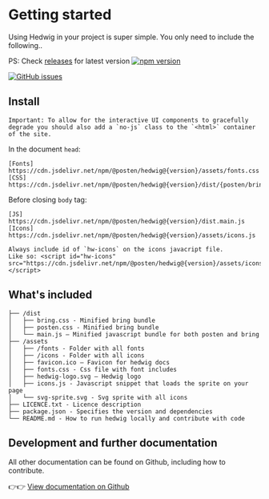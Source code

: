 # Getting started

Using Hedwig in your project is super simple. You only need to include the following..

PS: Check [releases](https://www.npmjs.com/package/@posten/hedwig) for latest version
[![npm version](https://badge.fury.io/js/%40posten%2Fhedwig.svg)](https://badge.fury.io/js/%40posten%2Fhedwig)

[![GitHub issues](https://img.shields.io/github/issues/bring/hedwig.svg?style=flat-square)](https://github.com/bring/hedwig/issues)

## Install

```hint
Important: To allow for the interactive UI components to gracefully degrade you should also add a `no-js` class to the `<html>` container of the site.
```

In the document `head`:

```
[Fonts]    https://cdn.jsdelivr.net/npm/@posten/hedwig@{version}/assets/fonts.css
[CSS]      https://cdn.jsdelivr.net/npm/@posten/hedwig@{version}/dist/{posten/bring}.css
```

Before closing `body` tag:

```
[JS]       https://cdn.jsdelivr.net/npm/@posten/hedwig@{version}/dist.main.js
[Icons]    https://cdn.jsdelivr.net/npm/@posten/hedwig@{version}/assets/icons.js
```

```hint
Always include id of `hw-icons` on the icons javacript file.
Like so: <script id="hw-icons" src="https://cdn.jsdelivr.net/npm/@posten/hedwig@{version}/assets/icons.js"></script>
```

## What's included

```
├── /dist
│   ├── bring.css - Minified bring bundle
│   ├── posten.css - Minified bring bundle
│   └── main.js – Minified javascript bundle for both posten and bring
├── /assets
│   ├── /fonts - Folder with all fonts
│   ├── /icons - Folder with all icons
│   ├── favicon.ico – Favicon for hedwig docs
│   ├── fonts.css - Css file with font includes
│   ├── hedwig-logo.svg – Hedwig logo
│   ├── icons.js - Javascript snippet that loads the sprite on your page
│   └── svg-sprite.svg - Svg sprite with all icons
├── LICENCE.txt - Licence description
├── package.json - Specifies the version and dependencies
└── README.md - How to run hedwig locally and contribute with code
```

## Development and further documentation

All other documentation can be found on Github, including how to contribute.

👉👉 [View documentation on Github](https://github.com/bring/hedwig)

